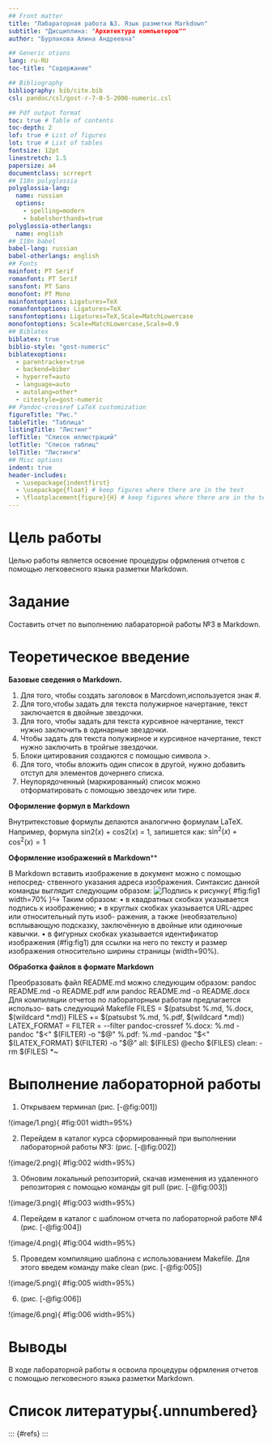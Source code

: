```yaml
---
## Front matter
title: "Лабараторная работа №3. Язык разметки Markdown"
subtitle: "Дисциплина: "Архитектура компьютеров""
author: "Бурлакова Алина Андреевна"

## Generic otions
lang: ru-RU
toc-title: "Содержание"

## Bibliography
bibliography: bib/cite.bib
csl: pandoc/csl/gost-r-7-0-5-2008-numeric.csl

## Pdf output format
toc: true # Table of contents
toc-depth: 2
lof: true # List of figures
lot: true # List of tables
fontsize: 12pt
linestretch: 1.5
papersize: a4
documentclass: scrreprt
## I18n polyglossia
polyglossia-lang:
  name: russian
  options:
	- spelling=modern
	- babelshorthands=true
polyglossia-otherlangs:
  name: english
## I18n babel
babel-lang: russian
babel-otherlangs: english
## Fonts
mainfont: PT Serif
romanfont: PT Serif
sansfont: PT Sans
monofont: PT Mono
mainfontoptions: Ligatures=TeX
romanfontoptions: Ligatures=TeX
sansfontoptions: Ligatures=TeX,Scale=MatchLowercase
monofontoptions: Scale=MatchLowercase,Scale=0.9
## Biblatex
biblatex: true
biblio-style: "gost-numeric"
biblatexoptions:
  - parentracker=true
  - backend=biber
  - hyperref=auto
  - language=auto
  - autolang=other*
  - citestyle=gost-numeric
## Pandoc-crossref LaTeX customization
figureTitle: "Рис."
tableTitle: "Таблица"
listingTitle: "Листинг"
lofTitle: "Список иллюстраций"
lotTitle: "Список таблиц"
lolTitle: "Листинги"
## Misc options
indent: true
header-includes:
  - \usepackage{indentfirst}
  - \usepackage{float} # keep figures where there are in the text
  - \floatplacement{figure}{H} # keep figures where there are in the text
---
```


# Цель работы

Целью работы является освоение процедуры офрмления отчетов с помощью легковесного языка разметки Markdown.

# Задание

Составить отчет по выполнению лабараторной работы №3 в Markdown.

# Теоретическое введение

**Базовые сведения о Markdown.**

1) Для того, чтобы создать заголовок в Marcdown,используется знак #.
2) Для того,чтобы задать для текста полужирное начертание, текст заключается в двойные звездочки.
3) Для того, чтобы задать для текста курсивное начертание, текст нужно заключить в одинарные звездочки.
4) Чтобы задать для текста полужирное и курсивное начертание, текст нужно заключить в тройгые звездочки.
5) Блоки цитирования создаются с помощью символа >.
6) Для того, чтобы вложить один список в другой, нужно добавить отступ для элементов дочернего списка.
7) Неупорядоченный (маркированный) список можно отформатировать с помощью звездочек или тире.

**Оформление формул в Markdown**

Внутритекстовые формулы делаются аналогично формулам LaTeX.
 Например, формула sin2(𝑥) + cos2(𝑥) = 1, запишется как:
$\sin^2 (x) + \cos^2 (x) = 1$

**Оформление изображений в Markdown****

В Markdown вставить изображение в документ можно с помощью непосред-
ственного указания адреса изображения. Синтаксис данной команды выглядит
следующим образом:
![Подпись к рисунку](/путь/к/изображению.jpg "Необязательная
подсказка"){ #fig:fig1 width=70% }↪
Таким образом:
• в квадратных скобках указывается подпись к изображению;
• в круглых скобках указывается URL-адрес или относительный путь изоб-
ражения, а также (необязательно) всплывающую подсказку, заключённую
в двойные или одиночные кавычки.
• в фигурных скобках указывается идентификатор изображения (#fig:fig1)
для ссылки на него по тексту и размер изображения относительно ширины
страницы (width=90%).

**Обработка файлов в формате Markdown**

 Преобразовать файл README.md можно следующим образом:
pandoc README.md -o README.pdf или pandoc README.md -o README.docx
 Для компиляции отчетов по лабораторным работам предлагается использо-
вать следующий Makefile
FILES = $(patsubst %.md, %.docx, $(wildcard *.md))
FILES += $(patsubst %.md, %.pdf, $(wildcard *.md))
LATEX_FORMAT =
FILTER = --filter pandoc-crossref
%.docx: %.md
-pandoc "$<" $(FILTER) -o "$@"
%.pdf: %.md
-pandoc "$<" $(LATEX_FORMAT) $(FILTER) -o "$@"
all: $(FILES)
@echo $(FILES)
clean:
-rm $(FILES) *~

# Выполнение лабораторной работы

1. Открываем терминал (рис. [-@fig:001])

!(image/1.png){ #fig:001 width=95%}

2. Перейдем в каталог курса сформированный при выполнении лабораторной работы №3: (рис. [-@fig:002])

!(image/2.png){ #fig:002 width=95%}

3. Обновим локальный репозиторий, скачав изменения из удаленного репозитория с помощью команды git pull (рис. [-@fig:003]) 

!(image/3.png){ #fig:003 width=95%}

4. Перейдем в каталог с шаблоном отчета по лабораторной работе №4 (рис. [-@fig:004]) 

!(image/4.png){ #fig:004 width=95%}

5. Проведем компиляцию шаблона с использованием Makefile. Для этого введем команду make clean (рис. [-@fig:005])

!(image/5.png){ #fig:005 width=95%}

6. (рис. [-@fig:006])

!(image/6.png){ #fig:006 width=95%}

# Выводы

В ходе лабораторной работы я освоила процедуры офрмления отчетов с помощью легковесного языка разметки Markdown.

# Список литературы{.unnumbered}

::: {#refs}
:::
